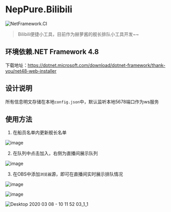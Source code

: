 # NepPure.Bilibili
![NetFramework.CI](https://github.com/NepPure/NepPure.Bilibili/workflows/NetFramework.CI/badge.svg)

> Bilibili便捷小工具，目前作为赫萝酱的舰长排队小工具开发~~

## 环境依赖.NET Framework 4.8
下载地址：https://dotnet.microsoft.com/download/dotnet-framework/thank-you/net48-web-installer

## 设计说明
所有信息明文存储在本地`config.json`中，默认监听本地5678端口作为ws服务

## 使用方法
1. 在船员名单内更新舰长名单

![image](https://user-images.githubusercontent.com/12379907/76145448-7ae66f00-60c4-11ea-9289-19a3bd3719d2.png)

2. 在队列中点击加入，右侧为直播间展示队列

![image](https://user-images.githubusercontent.com/12379907/76145476-a79a8680-60c4-11ea-961d-e6471382b064.png)

3. 在OBS中添加`浏览器`源，即可在直播间实时展示排队情况

![image](https://user-images.githubusercontent.com/12379907/76155402-88344580-6126-11ea-921a-e9faaf304ec1.png)

![image](https://user-images.githubusercontent.com/12379907/76155322-a483b280-6125-11ea-806f-695e2b5dcc69.png)

![Desktop 2020 03 08 - 10 11 52 03_1_1](https://user-images.githubusercontent.com/12379907/76155392-73f04880-6126-11ea-9cdd-eb05590aa169.gif)
